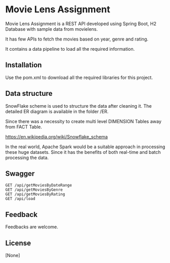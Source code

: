 # Movie Lens Assignment

 Movie Lens Assignment is a REST API developed using Spring Boot, H2 Database with sample data from movielens.

It has few APIs to fetch the movies based on year, genre and rating.

It contains a data pipeline to load all the required information.

## Installation

Use the pom.xml to download all the required libraries for this project.

## Data structure

SnowFlake scheme is used to structure the data after cleaning it. The detailed ER diagram is available in the folder /ER.

Since there was a necessity to create multi level DIMENSION Tables away from FACT Table.

https://en.wikipedia.org/wiki/Snowflake_schema


In the real world, Apache Spark would be a suitable approach in processing these huge datasets.
Since it has the benefits of both real-time and batch processing the data.


## Swagger

```
GET /api/getMoviesByDateRange
GET /api/getMoviesByGenre
GET /api/getMoviesByRating
GET /api/load
```

## Feedback
Feedbacks are welcome. 


## License
[None]
